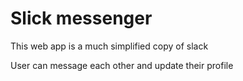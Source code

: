 # Slick messenger

This web app is a much simplified copy of slack

User can message each other and update their profile
